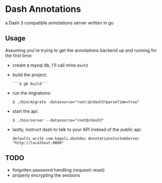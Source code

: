 # Dash Annotations

a Dash 3 compatible annotations server written in go

## Usage

Assuming you're trying to get the annotations backend up and running for the first time:

- create a mysql db, I'll call mine `dash3`

- build the project:

      ```$ gb build```

- run the migrations:

    ```$ ./bin/migrate -datasource="root:@/dash3?parseTime=true"```

- start the api:

    ```$ ./bin/server --datasource="root@/dash3"```

- lastly, instruct dash to talk to your API instead of the public api:

    ```defaults write com.kapeli.dashdoc AnnotationsCustomServer "http://localhost:8000"```


## TODO

- forgotten password handling (request/ reset)
- properly encrypting the sessions

